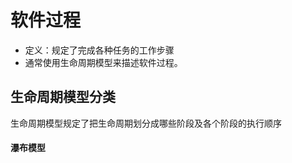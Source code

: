# 软件过程
- 定义：规定了完成各种任务的工作步骤
- 通常使用生命周期模型来描述软件过程。
## 生命周期模型分类
生命周期模型规定了把生命周期划分成哪些阶段及各个阶段的执行顺序
#### 瀑布模型

